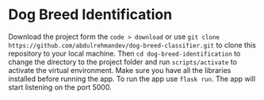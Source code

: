 # Dog Breed Identification
Download the project form the `code > download` or use `git clone https://github.com/abdulrehmandev/dog-breed-classifier.git` to clone this repository to your local machine.
Then `cd dog-breed-identification` to change the directory to the project folder and run `scripts/activate` to activate the virtual environment. Make sure you have all the libraries installed before running the app. To run the app use `flask run`. The app will start listening on the port 5000.
